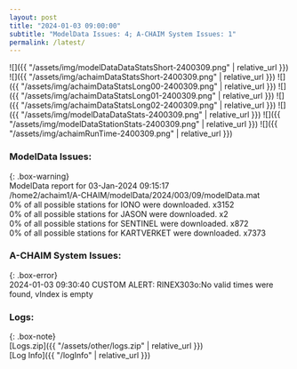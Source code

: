 ```yaml
---
layout: post
title: "2024-01-03 09:00:00"
subtitle: "ModelData Issues: 4; A-CHAIM System Issues: 1"
permalink: /latest/
---
```


![]({{ "/assets/img/modelDataDataStatsShort-2400309.png" | relative_url }})
![]({{ "/assets/img/achaimDataStatsShort-2400309.png" | relative_url }})
![]({{ "/assets/img/achaimDataStatsLong00-2400309.png" | relative_url }})
![]({{ "/assets/img/achaimDataStatsLong01-2400309.png" | relative_url }})
![]({{ "/assets/img/achaimDataStatsLong02-2400309.png" | relative_url }})
![]({{ "/assets/img/modelDataDataStats-2400309.png" | relative_url }})
![]({{ "/assets/img/modelDataStationStats-2400309.png" | relative_url }})
![]({{ "/assets/img/achaimRunTime-2400309.png" | relative_url }})


### ModelData Issues:  
  
{: .box-warning}  
 ModelData report for 03-Jan-2024 09:15:17   
 /home2/achaim1/A-CHAIM/modelData/2024/003/09/modelData.mat   
 0% of all possible stations for IONO were downloaded. x3152   
 0% of all possible stations for JASON were downloaded. x2   
 0% of all possible stations for SENTINEL were downloaded. x872   
 0% of all possible stations for KARTVERKET were downloaded. x7373   
  
### A-CHAIM System Issues:  
  
{: .box-error}  
2024-01-03 09:30:40 CUSTOM ALERT: RINEX303o:No valid times were found, vIndex is empty  

### Logs:  
  
{: .box-note}  
[Logs.zip]({{ "/assets/other/logs.zip" | relative_url }})  
[Log Info]({{ "/logInfo" | relative_url }})  

